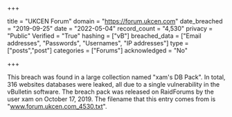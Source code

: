 +++

title = "UKCEN Forum"
domain = "https://forum.ukcen.com"
date_breached = "2019-09-25"
date = "2022-05-04"
record_count = "4,530"
privacy = "Public"
Verified = "True"
hashing = ["vB"]
breached_data = ["Email addresses", "Passwords", "Usernames", "IP addresses"]
type = ["posts","post"]
categories = ["Forums"]
acknowledged = "No"


+++


This breach was found in a large collection named "xam's DB Pack". In total, 316 websites databases were leaked, all due to a single vulnerability in the vBulletin software. The breach pack was released on RaidForums by the user xam on October 17, 2019. The filename that this entry comes from is "www.forum.ukcen.com_4530.txt".

